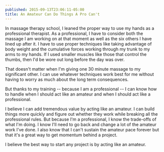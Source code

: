 ```yaml
---
published: 2015-09-13T23:06:11-05:00
title: An Amateur Can Do Things A Pro Can't
---
```

In massage therapy school, I leaned the proper way to use my hands as a professional therapist. As a professional, I have to consider both the massage I am working on at that moment as well as the six others I have lined up after it. I have to use proper techniques like taking advantage of body weight and the cumulative forces working through my trunk to my arms to my hands. If I used smaller muscles like those that control the thumbs, then I'd be wore out long before the day was over.

That doesn't matter when I'm giving one 30 minute massage to my significant other. I can use whatever techniques work best for me without having to worry as much about the long term consequences.

But thanks to my training -- because I am a professional -- I can know how to handle when I should act like an amateur and when I should act like a professional.

I believe I can add tremendous value by acting like an amateur. I can build things more quickly and figure out whether they work while breaking all the professional rules. But because I'm a professional, I know the trade-offs of what I'm doing. I know I'll need to go back and change a lot of the amateur work I've done. I also know that I can't sustain the amateur pace forever but that it's a great way to get momentum behind a project.

I believe the best way to start any project is by acting like an amateur.